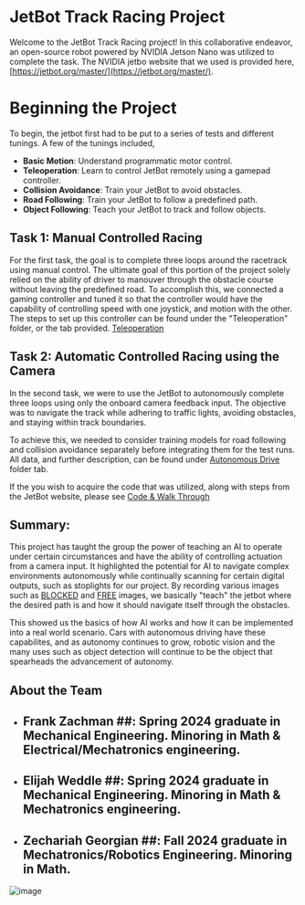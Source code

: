 # JetBot Track Racing Project

Welcome to the JetBot Track Racing project! In this collaborative endeavor, an open-source robot powered by NVIDIA Jetson Nano was utilized to complete the task. The NVIDIA jetbo website that we used is provided here, [https://jetbot.org/master/](https://jetbot.org/master/). 

# Beginning the Project

To begin, the jetbot first had to be put to a series of tests and different tunings. A few of the tunings included, 
- **Basic Motion**: Understand programmatic motor control.
- **Teleoperation**: Learn to control JetBot remotely using a gamepad controller.
- **Collision Avoidance**: Train your JetBot to avoid obstacles.
- **Road Following**: Train your JetBot to follow a predefined path.
- **Object Following**: Teach your JetBot to track and follow objects.



## Task 1: Manual Controlled Racing

For the first task, the goal is to complete three loops around the racetrack using manual control. The ultimate goal of this portion of the project solely relied on the ability of driver to manouver through the obstacle course without leaving the predefined road. 
 To accomplish this, we connected a gaming controller and tuned it so that the controller would have the capability of controlling speed with one joystick, and motion with the other. The steps to set up this controller can be found under the "Teleoperation" folder, or the tab provided. 
[Teleoperation](JetBot/Controller/Teleoperation)
 
## Task 2: Automatic Controlled Racing using the Camera

In the second task, we were to use the JetBot to autonomously complete three loops using only the onboard camera feedback input. The objective was to navigate the track while adhering to traffic lights, avoiding obstacles, and staying within track boundaries.

To achieve this, we needed to consider training models for road following and collision avoidance separately before integrating them for the test runs.
All data, and further description, can be found under [Autonomous Drive](JetBot/Autonomy/src/Recorded_data) folder tab. 

If the you wish to acquire the code that was utilized, along with steps from the JetBot website, please see [Code & Walk Through](JetBot/src)

## Summary:
This project has taught the group the power of teaching an AI to operate under certain circumstances and have the ability of controlling actuation from a camera input. It highlighted the potential for AI to navigate complex environments autonomously while continually scanning for certain digital outputs, such as stoplights for our project. By recording various images such as [BLOCKED](JetBot/Autonomy/src/Recorded_data/Blocked) and  [FREE](JetBot/Autonomy/src/Recorded_data/Free) images, we basically "teach" the jetbot where the desired path is and how it should navigate itself through the obstacles.

This showed us the basics of how AI works and how it can be implemented into a real world scenario. Cars with autonomous driving have these capabilites, and as autonomy continues to grow, robotic vision and the many uses such as object detection will continue to be the object that spearheads the advancement of autonomy.

## About the Team
- ## Frank Zachman ##: Spring 2024 graduate in Mechanical Engineering. Minoring in Math & Electrical/Mechatronics engineering.
- ## Elijah Weddle ##: Spring 2024 graduate in Mechanical Engineering. Minoring in Math & Mechatronics engineering.
- ## Zechariah Georgian ##: Fall 2024 graduate in Mechatronics/Robotics Engineering. Minoring in Math.

![image](https://github.com/RoboticsZ12/JetBot_Project/assets/142946153/f478ea38-f1e8-4bee-9aa3-173c3a1f17bb)

